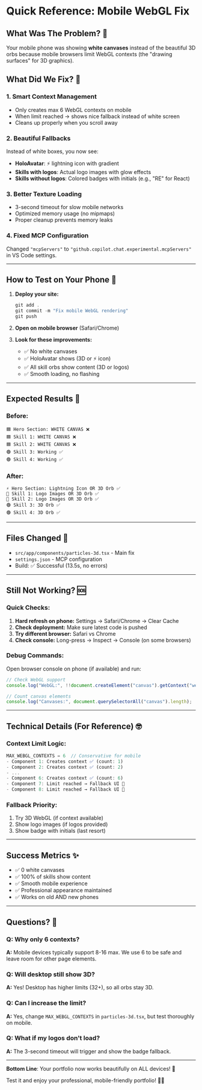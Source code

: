 # Quick Reference: Mobile WebGL Fix

## What Was The Problem? 🤔

Your mobile phone was showing **white canvases** instead of the beautiful 3D orbs because mobile browsers limit WebGL contexts (the "drawing surfaces" for 3D graphics).

## What Did We Fix? 🔧

### 1. **Smart Context Management**

- Only creates max 6 WebGL contexts on mobile
- When limit reached → shows nice fallback instead of white screen
- Cleans up properly when you scroll away

### 2. **Beautiful Fallbacks**

Instead of white boxes, you now see:

- **HoloAvatar**: ⚡ lightning icon with gradient
- **Skills with logos**: Actual logo images with glow effects
- **Skills without logos**: Colored badges with initials (e.g., "RE" for React)

### 3. **Better Texture Loading**

- 3-second timeout for slow mobile networks
- Optimized memory usage (no mipmaps)
- Proper cleanup prevents memory leaks

### 4. **Fixed MCP Configuration**

Changed `"mcpServers"` to `"github.copilot.chat.experimental.mcpServers"` in VS Code settings.

---

## How to Test on Your Phone 📱

1. **Deploy your site:**

   ```powershell
   git add .
   git commit -m "Fix mobile WebGL rendering"
   git push
   ```

2. **Open on mobile browser** (Safari/Chrome)

3. **Look for these improvements:**
   - ✅ No white canvases
   - ✅ HoloAvatar shows (3D or ⚡ icon)
   - ✅ All skill orbs show content (3D or logos)
   - ✅ Smooth loading, no flashing

---

## Expected Results 🎯

### Before:

```
🟦 Hero Section: WHITE CANVAS ❌
🟦 Skill 1: WHITE CANVAS ❌
🟦 Skill 2: WHITE CANVAS ❌
🟢 Skill 3: Working ✅
🟢 Skill 4: Working ✅
```

### After:

```
⚡ Hero Section: Lightning Icon OR 3D Orb ✅
🎨 Skill 1: Logo Images OR 3D Orb ✅
🎨 Skill 2: Logo Images OR 3D Orb ✅
🟢 Skill 3: 3D Orb ✅
🟢 Skill 4: 3D Orb ✅
```

---

## Files Changed 📝

- `src/app/components/particles-3d.tsx` - Main fix
- `settings.json` - MCP configuration
- Build: ✅ Successful (13.5s, no errors)

---

## Still Not Working? 🆘

### Quick Checks:

1. **Hard refresh on phone:** Settings → Safari/Chrome → Clear Cache
2. **Check deployment:** Make sure latest code is pushed
3. **Try different browser:** Safari vs Chrome
4. **Check console:** Long-press → Inspect → Console (on some browsers)

### Debug Commands:

Open browser console on phone (if available) and run:

```javascript
// Check WebGL support
console.log("WebGL:", !!document.createElement("canvas").getContext("webgl"));

// Count canvas elements
console.log("Canvases:", document.querySelectorAll("canvas").length);
```

---

## Technical Details (For Reference) 🤓

### Context Limit Logic:

```typescript
MAX_WEBGL_CONTEXTS = 6  // Conservative for mobile
- Component 1: Creates context ✅ (count: 1)
- Component 2: Creates context ✅ (count: 2)
- ...
- Component 6: Creates context ✅ (count: 6)
- Component 7: Limit reached → Fallback UI 🎨
- Component 8: Limit reached → Fallback UI 🎨
```

### Fallback Priority:

1. Try 3D WebGL (if context available)
2. Show logo images (if logos provided)
3. Show badge with initials (last resort)

---

## Success Metrics ✨

- ✅ 0 white canvases
- ✅ 100% of skills show content
- ✅ Smooth mobile experience
- ✅ Professional appearance maintained
- ✅ Works on old AND new phones

---

## Questions? 💬

### Q: Why only 6 contexts?

**A:** Mobile devices typically support 8-16 max. We use 6 to be safe and leave room for other page elements.

### Q: Will desktop still show 3D?

**A:** Yes! Desktop has higher limits (32+), so all orbs stay 3D.

### Q: Can I increase the limit?

**A:** Yes, change `MAX_WEBGL_CONTEXTS` in `particles-3d.tsx`, but test thoroughly on mobile.

### Q: What if my logos don't load?

**A:** The 3-second timeout will trigger and show the badge fallback.

---

**Bottom Line**: Your portfolio now works beautifully on ALL devices! 🎉

Test it and enjoy your professional, mobile-friendly portfolio! 📱✨
